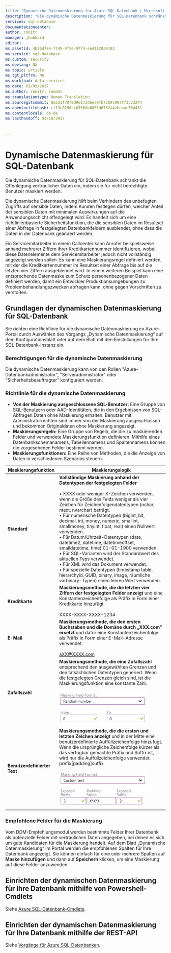 ```yaml
---
title: "Dynamische Datenmaskierung für Azure SQL-Datenbank | Microsoft Docs"
description: "Die dynamische Datenmaskierung für SQL-Datenbank schränkt die Offenlegung vertraulicher Daten ein, indem sie für nicht berechtigte Benutzer maskiert werden."
services: sql-database
documentationcenter: 
author: ronitr
manager: jhubbard
editor: 
ms.assetid: 4b36d78e-7749-4f26-9774-eed1120a9182
ms.service: sql-database
ms.custom: security
ms.devlang: NA
ms.topic: article
ms.tgt_pltfrm: NA
ms.workload: data-services
ms.date: 03/09/2017
ms.author: ronitr; ronmat
ms.translationtype: Human Translation
ms.sourcegitcommit: 8a531f70f0d9e173d6ea9fb72b9c997f73c23244
ms.openlocfilehash: cf13c0290cc0356db0885d6762a4ebebac304431
ms.contentlocale: de-de
ms.lasthandoff: 03/10/2017


---
```

# <a name="sql-database-dynamic-data-masking"></a>Dynamische Datenmaskierung für SQL-Datenbank

Die dynamische Datenmaskierung für SQL-Datenbank schränkt die Offenlegung vertraulicher Daten ein, indem sie für nicht berechtigte Benutzer maskiert werden. 

Die dynamische Datenmaskierung hilft beim Verhindern des unbefugten Zugriffs auf sensible Daten, indem Kunden festlegen dürfen, welcher Anteil der sensiblen Daten mit minimalen Auswirkungen auf die Anwendungsschicht offengelegt wird. Es handelt sich um eine richtlinienbasierte Sicherheitsfunktion, die die sensiblen Daten im Resultset einer Abfrage in festgelegten Datenbankfeldern ausblendet, ohne dass die Daten in der Datenbank geändert werden.

Ein Servicemitarbeiter in einem Callcenter kann Anrufer beispielsweise anhand mehrerer Ziffern ihrer Kreditkartennummer identifizieren, wobei diese Datenelemente dem Servicemitarbeiter jedoch nicht vollständig angezeigt werden sollen. Es kann eine Maskierungsregel definiert werden, mit der die Kreditkartennummer im Resultset einer Abfrage bis auf die letzten vier Ziffern ausgeblendet wird. In einem weiteren Beispiel kann eine entsprechende Datenmaske zum Schutz personenbezogener Daten definiert werden, damit ein Entwickler Produktionsumgebungen zu Problembehandlungszwecken abfragen kann, ohne gegen Vorschriften zu verstoßen.

## <a name="sql-database-dynamic-data-masking-basics"></a>Grundlagen der dynamischen Datenmaskierung für SQL-Datenbank
Sie richten eine Richtlinie für die dynamische Datenmaskierung im Azure-Portal durch Auswählen des Vorgangs „Dynamische Datenmaskierung“ auf dem Konfigurationsblatt oder auf dem Blatt mit den Einstellungen für Ihre SQL-Datenbank-Instanz ein.

### <a name="dynamic-data-masking-permissions"></a>Berechtigungen für die dynamische Datenmaskierung
Die dynamische Datenmaskierung kann von den Rollen "Azure-Datenbankadministrator", "Serveradministrator" oder "Sicherheitsbeauftragter" konfiguriert werden.

### <a name="dynamic-data-masking-policy"></a>Richtlinie für die dynamische Datenmaskierung
* **Von der Maskierung ausgeschlossene SQL-Benutzer:** Eine Gruppe von SQL-Benutzern oder AAD-Identitäten, die in den Ergebnissen von SQL-Abfragen Daten ohne Maskierung erhalten. Benutzer mit Administratorrechten sind immer von der Maskierung ausgeschlossen und bekommen Originaldaten ohne Maskierung angezeigt.
* **Maskierungsregeln:** Eine Gruppe von Regeln, die die zu maskierenden Felder und verwendete Maskierungsfunktion definieren. Mithilfe eines Datenbankschemanamens, Tabellennamens und Spaltennamens können die vorgesehenen Felder bestimmt werden.
* **Maskierungsfunktionen:** Eine Reihe von Methoden, die die Anzeige von Daten in verschiedenen Szenarios steuern.

| Maskierungsfunktion | Maskierungslogik |
| --- | --- |
| **Standard** |**Vollständige Maskierung anhand der Datentypen der festgelegten Felder**<br/><br/>• XXXX oder weniger X-Zeichen verwenden, wenn die Größe des Felds weniger als vier Zeichen für Zeichenfolgendatentypen (nchar, ntext, nvarchar) beträgt.<br/>• Für numerische Datentypen (bigint, bit, decimal, int, money, numeric, smallint, smallmoney, tinyint, float, real) einen Nullwert verwenden.<br/>• Für Datum/Uhrzeit-Datentypen (date, datetime2, datetime, datetimeoffset, smalldatetime, time) 01-01-1900 verwenden.<br/>• Für SQL-Varianten wird der Standardwert des aktuellen Typs verwendet.<br/>• Für XML wird das Dokument <masked/> verwendet.<br/>• Für spezielle Datentypen (timestamp table, hierarchyid, GUID, binary, image, räumliche varbinary-Typen) einen leeren Wert verwenden. |
| **Kreditkarte** |**Maskierungsmethode, die die letzten vier Ziffern der festgelegten Felder anzeigt** und eine Konstantenzeichenfolge als Präfix in Form einer Kreditkarte hinzufügt.<br/><br/>XXXX-XXXX-XXXX-1234 |
| **E-Mail** |**Maskierungsmethode, die den ersten Buchstaben und die Domäne durch „XXX.com“ ersetzt** und dafür eine Konstantenzeichenfolge als Präfix in Form einer E-Mail-Adresse verwendet.<br/><br/>aXX@XXXX.com |
| **Zufallszahl** |**Maskierungsmethode, die eine Zufallszahl** entsprechend den ausgewählten Grenzen und den tatsächlichen Datentypen generiert. Wenn die festgelegten Grenzen gleich sind, ist die Maskierungsfunktion eine konstante Zahl.<br/><br/>![Navigationsbereich](./media/sql-database-dynamic-data-masking-get-started/1_DDM_Random_number.png) |
| **Benutzerdefinierter Text** |**Maskierungsmethode, die die ersten und letzten Zeichen anzeigt** und in der Mitte eine benutzerdefinierte Auffüllzeichenfolge hinzufügt. Wenn die ursprüngliche Zeichenfolge kürzer als das verfügbar gemachte Präfix und Suffix ist, wird nur die Auffüllzeichenfolge verwendet. <br/>prefix[padding]suffix<br/><br/>![Navigationsbereich](./media/sql-database-dynamic-data-masking-get-started/2_DDM_Custom_text.png) |

<a name="Anchor1"></a>

### <a name="recommended-fields-to-mask"></a>Empfohlene Felder für die Maskierung
Vom DDM-Empfehlungsmodul werden bestimmte Felder Ihrer Datenbank als potenzielle Felder mit vertraulichen Daten angegeben, bei denen es sich um gute Kandidaten für die Maskierung handelt. Auf dem Blatt „Dynamische Datenmaskierung“ im Portal werden die empfohlenen Spalten für Ihre Datenbank angezeigt. Sie können einfach für eine oder mehrere Spalten auf **Maske hinzufügen** und dann auf **Speichern** klicken, um eine Maskierung auf diese Felder anzuwenden.

## <a name="set-up-dynamic-data-masking-for-your-database-using-powershell-cmdlets"></a>Einrichten der dynamischen Datenmaskierung für Ihre Datenbank mithilfe von Powershell-Cmdlets
Siehe [Azure SQL-Datenbank-Cmdlets](https://msdn.microsoft.com/library/azure/mt574084.aspx).

## <a name="set-up-dynamic-data-masking-for-your-database-using-rest-api"></a>Einrichten der dynamischen Datenmaskierung für Ihre Datenbank mithilfe der REST-API
Siehe [Vorgänge für Azure SQL-Datenbanken](https://msdn.microsoft.com/library/dn505719.aspx).


